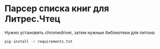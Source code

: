 # Парсер списка книг для Литрес.Чтец

Нужно установить chromedriver, затем нужные библиотеки для питона:

```bash
pip install -r requirements.txt
```